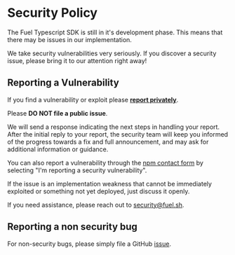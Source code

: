 # Security Policy

The Fuel Typescript SDK is still in it's development phase. This means that there may be issues in our implementation.

We take security vulnerabilities very seriously. If you discover a security issue,
please bring it to our attention right away!

## Reporting a Vulnerability

If you find a vulnerability or exploit please [**report privately**](https://github.com/FuelLabs/fuels-ts/security/advisories/new).

Please **DO NOT file a public issue**.

We will send a response indicating the next steps in handling your report. After the initial reply to your report, the security team will keep you informed of the progress towards a fix and full announcement, and may ask for additional information or guidance.

You can also report a vulnerability through the [npm contact form](https://www.npmjs.com/support) by selecting "I'm reporting a security vulnerability".

If the issue is an implementation weakness that cannot be immediately exploited or
something not yet deployed, just discuss it openly.

If you need assistance, please reach out to [security@fuel.sh](mailto:security@fuel.sh).

## Reporting a non security bug

For non-security bugs, please simply file a GitHub [issue](https://github.com/FuelLabs/fuels-ts/issues/new).
